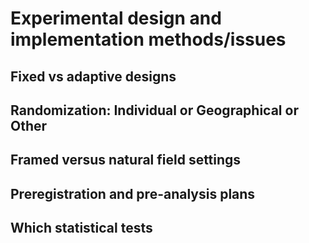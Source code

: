 # Experimental design and implementation methods/issues


## Fixed vs adaptive designs

## Randomization: Individual or Geographical or Other

## Framed versus natural field settings


## Preregistration and pre-analysis plans

## Which statistical tests


